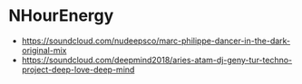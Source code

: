 # NHourEnergy
* https://soundcloud.com/nudeepsco/marc-philippe-dancer-in-the-dark-original-mix
* https://soundcloud.com/deepmind2018/aries-atam-dj-geny-tur-techno-project-deep-love-deep-mind
